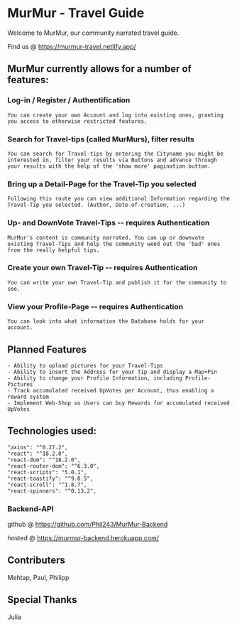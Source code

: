 # MurMur - Travel Guide

Welcome to MurMur, our community narrated travel guide.

Find us @ https://murmur-travel.netlify.app/

## MurMur currently allows for a number of features:


### Log-in / Register / Authentification

    You can create your own Account and log into existing ones, granting you access to otherwise restricted features.

### Search for Travel-tips (called MurMurs), filter results

    You can search for Travel-tips by entering the Cityname you might be interested in, filter your results via Buttons and advance through your results with the help of the 'show more' pagination button.

### Bring up a Detail-Page for the Travel-Tip you selected

    Following this route you can view additional Information regarding the Travel-Tip you selected. (Author, Date-of-creation, ...)

### Up- and DownVote Travel-Tips -- requires Authentication

    MurMur's content is community narrated. You can up or downvote existing Travel-Tips and help the community weed out the 'bad' ones from the really helpful tips.

### Create your own Travel-Tip -- requires Authentication

    You can write your own Travel-Tip and publish it for the community to see.

### View your Profile-Page -- requires Authentication

    You can look into what information the Database holds for your account.

## Planned Features

    - Ability to upload pictures for your Travel-Tips
    - Ability to insert the Address for your Tip and display a Map+Pin
    - Ability to change your Profile Information, including Profile-Pictures
    - Track accumulated received UpVotes per Account, thus enabling a reward system
    - Implement Web-Shop so Users can buy Rewards for accumulated received UpVotes

## Technologies used:

    "axios": "^0.27.2",
    "react": "^18.2.0",
    "react-dom": "^18.2.0",
    "react-router-dom": "^6.3.0",
    "react-scripts": "5.0.1",
    "react-toastify": "^9.0.5",
    "react-scroll": "^1.8.7",
    "react-spinners": "^0.13.2",

### Backend-API

   github @ https://github.com/Phil243/MurMur-Backend

   hosted @ https://murmur-backend.herokuapp.com/

## Contributers

Mehtap, Paul, Philipp

## Special Thanks

Julia

